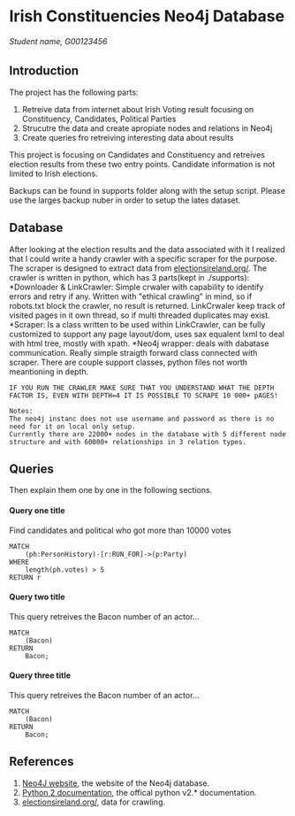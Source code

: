 # Irish Constituencies Neo4j Database
###### Student name, G00123456

## Introduction
The project has the following parts:
1. Retreive data from internet about Irish Voting result focusing on Constituency, Candidates, Political Parties
2. Strucutre the data and create apropiate nodes and relations in Neo4j
3. Create queries fro retreiving interesting data about results

This project is focusing on Candidates and Constituency and retreives election results from these two entry points. Candidate information is not limited to Irish elections.

Backups can be found in supports folder along with the setup script. Please use the larges backup nuber in order to setup the lates dataset.

## Database
After looking at the election results and the data associated with it I realized that I could write a handy crawler with a specific scraper for the purpose. The scraper is designed to extract data from [electionsireland.org/](http://electionsireland.org/).
The crawler is written in python, which has 3 parts(kept in ./supports):
*Downloader & LinkCrawler: Simple crwaler with capability to identify errors and retry if any. Written with "ethical crawling" in mind, so if robots.txt block the crawler, no result is returned. LinkCrwaler keep track of visited pages in it own thread, so if multi threaded duplicates may exist.
*Scraper: Is a class written to be used within LinkCrawler, can be fully customized to support any page layout/dom, uses sax equalent lxml to deal with html tree, mostly with xpath.
*Neo4j wrapper: deals with dabatase communication. Really simple straigth forward class connected with scraper. 
There are couple support classes, python files not worth meantioning in depth.

```
IF YOU RUN THE CRAWLER MAKE SURE THAT YOU UNDERSTAND WHAT THE DEPTH FACTOR IS, EVEN WITH DEPTH=4 IT IS POSSIBLE TO SCRAPE 10 000+ pAGES!

Notes:
The neo4j instanc does not use username and password as there is no need for it on local only setup.
Currently there are 22000+ nodes in the database with 5 different node structure and with 60000+ relationships in 3 relation types.
```


## Queries
Then explain them one by one in the following sections.

#### Query one title
Find candidates and political who got more than 10000 votes
```cypher
MATCH 
	(ph:PersonHistory)-[r:RUN_FOR]->(p:Party)
WHERE
	length(ph.votes) > 5
RETURN r
```

#### Query two title
This query retreives the Bacon number of an actor...
```cypher
MATCH
	(Bacon)
RETURN
	Bacon;
```

#### Query three title
This query retreives the Bacon number of an actor...
```cypher
MATCH
	(Bacon)
RETURN
	Bacon;
```

## References
1. [Neo4J website](http://neo4j.com/), the website of the Neo4j database.
2. [Python 2 documentation](https://docs.python.org/2/), the offical python v2.* documentation.
3. [electionsireland.org/](http://electionsireland.org/), data for crawling.

